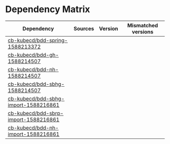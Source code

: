# Dependency Matrix

Dependency | Sources | Version | Mismatched versions
---------- | ------- | ------- | -------------------
[cb-kubecd/bdd-spring-1588213372](https://github.com/cb-kubecd/bdd-spring-1588213372.git) |  | []() | 
[cb-kubecd/bdd-gh-1588214507](https://github.com/cb-kubecd/bdd-gh-1588214507.git) |  | []() | 
[cb-kubecd/bdd-nh-1588214507](https://github.com/cb-kubecd/bdd-nh-1588214507.git) |  | []() | 
[cb-kubecd/bdd-sbhg-1588214507](https://github.com/cb-kubecd/bdd-sbhg-1588214507.git) |  | []() | 
[cb-kubecd/bdd-sbhg-import-1588216861](https://github.com/cb-kubecd/bdd-sbhg-import-1588216861.git) |  | []() | 
[cb-kubecd/bdd-sbrp-import-1588216861](https://github.com/cb-kubecd/bdd-sbrp-import-1588216861.git) |  | []() | 
[cb-kubecd/bdd-nh-import-1588216861](https://github.com/cb-kubecd/bdd-nh-import-1588216861.git) |  | []() | 
